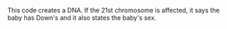 This code creates a DNA. If the 21st chromosome is affected, it says the baby has Down's and it also states the baby's sex. 
